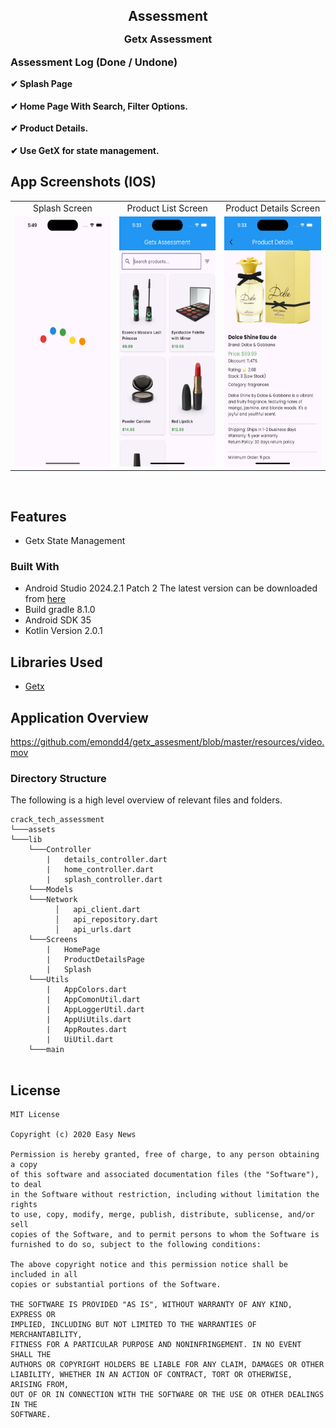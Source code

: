 <h2 style="margin-bottom: 0;" align="center">Assessment</h2>

<p align="center">
<h3 style="margin-top: 0;" align="center">Getx Assessment</h3>
</p>

<p align="start">
<h3 style="margin-top: 0;" align="start">Assessment Log (Done / Undone)</h3>
<h4 style="margin-top: 0;" align="start">✔ Splash Page</h4>  
<h4 style="margin-top: 0;" align="start">✔ Home Page With Search, Filter Options.</h4>
<h4 style="margin-top: 0;" align="start">✔ Product Details.</h4> 
<h4 style="margin-top: 0;" align="start">✔ Use GetX for state management.</h4> 

</p>
	
## App Screenshots (IOS)
<table>
  <tr>
     <td align="center">Splash Screen</td>
     <td align="center">Product List Screen</td>
     <td align="center">Product Details Screen</td>
  </tr>
  <tr>
    <td valign="top"><img src="https://github.com/emondd4/getx_assesment/blob/master/resources/splash.png" height="400" width="200"></td>
    <td valign="top"><img src="https://github.com/emondd4/getx_assesment/blob/master/resources/home.png" height="400" width="200"></td>
    <td valign="top"><img src="https://github.com/emondd4/getx_assesment/blob/master/resources/details.png" height="400" width="200"></td>
  </tr>
 </table>
 <br>

## Features

* Getx State Management

### Built With

* Android Studio 2024.2.1 Patch 2 The latest version can be downloaded from [here](https://developer.android.com/studio/)
* Build gradle 8.1.0
* Android SDK 35
* Kotlin Version 2.0.1

## Libraries Used
* [Getx](https://pub.dev/packages/get)

## Application Overview



https://github.com/emondd4/getx_assesment/blob/master/resources/video.mov





### Directory Structure

The following is a high level overview of relevant files and folders.

```
crack_tech_assessment
└───assets
└───lib
    └───Controller
        |   details_controller.dart
        |   home_controller.dart
        |   splash_controller.dart
    └───Models
    └───Network
          │   api_client.dart
          │   api_repository.dart
          │   api_urls.dart
    └───Screens
        |   HomePage
        |   ProductDetailsPage
        |   Splash
    └───Utils
        |   AppColors.dart
        |   AppComonUtil.dart
        |   AppLoggerUtil.dart
        |   AppUiUtils.dart
        |   AppRoutes.dart
        |   UiUtil.dart
    └───main
                            
```

## License
```
MIT License

Copyright (c) 2020 Easy News

Permission is hereby granted, free of charge, to any person obtaining a copy
of this software and associated documentation files (the "Software"), to deal
in the Software without restriction, including without limitation the rights
to use, copy, modify, merge, publish, distribute, sublicense, and/or sell
copies of the Software, and to permit persons to whom the Software is
furnished to do so, subject to the following conditions:

The above copyright notice and this permission notice shall be included in all
copies or substantial portions of the Software.

THE SOFTWARE IS PROVIDED "AS IS", WITHOUT WARRANTY OF ANY KIND, EXPRESS OR
IMPLIED, INCLUDING BUT NOT LIMITED TO THE WARRANTIES OF MERCHANTABILITY,
FITNESS FOR A PARTICULAR PURPOSE AND NONINFRINGEMENT. IN NO EVENT SHALL THE
AUTHORS OR COPYRIGHT HOLDERS BE LIABLE FOR ANY CLAIM, DAMAGES OR OTHER
LIABILITY, WHETHER IN AN ACTION OF CONTRACT, TORT OR OTHERWISE, ARISING FROM,
OUT OF OR IN CONNECTION WITH THE SOFTWARE OR THE USE OR OTHER DEALINGS IN THE
SOFTWARE.
```


